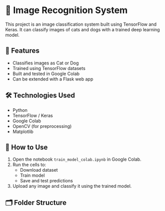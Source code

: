 # 🧠 Image Recognition System

This project is an image classification system built using TensorFlow and Keras. It can classify images of cats and dogs with a trained deep learning model.

## 📌 Features

- Classifies images as Cat or Dog
- Trained using TensorFlow datasets
- Built and tested in Google Colab
- Can be extended with a Flask web app

## 🛠️ Technologies Used

- Python
- TensorFlow / Keras
- Google Colab
- OpenCV (for preprocessing)
- Matplotlib

## 🚀 How to Use

1. Open the notebook `train_model_colab.ipynb` in Google Colab.
2. Run the cells to:
   - Download dataset
   - Train model
   - Save and test predictions
3. Upload any image and classify it using the trained model.

## 🗂️ Folder Structure

